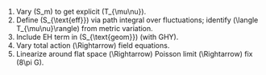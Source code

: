 1. Vary (S_m) to get explicit (T_{\mu\nu}).
2. Define (S_{\text{eff}}) via path integral over fluctuations; identify (\langle T_{\mu\nu}\rangle) from metric variation.
3. Include EH term in (S_{\text{geom}}) (with GHY).
4. Vary total action (\Rightarrow) field equations.
5. Linearize around flat space (\Rightarrow) Poisson limit (\Rightarrow) fix (8\pi G).